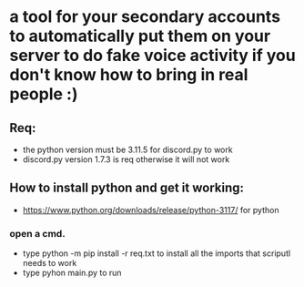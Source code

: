# a tool for your secondary accounts to automatically put them on your server to do fake voice activity if you don't know how to bring in real people :)

## Req:
- the python version must be 3.11.5 for discord.py to work
- discord.py version 1.7.3 is req otherwise it will not work

## How to install python and get it working:
- https://www.python.org/downloads/release/python-3117/ for python 

### open a cmd.
- type python -m pip install -r req.txt to install all the imports that scriputl needs to work
- type pyhon main.py to run
